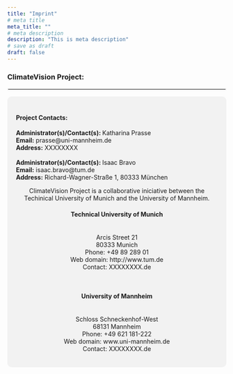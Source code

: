 ```yaml
---
title: "Imprint"
# meta title
meta_title: ""
# meta description
description: "This is meta description"
# save as draft
draft: false
---
```


### ClimateVision Project:
<hr style="border:2px solid #f2f2f2;">

<div style="background-color: #f2f2f2; border-radius: 10px; padding: 20px;">
<h4>Project Contacts:</h3>
<p class="block">
    <strong>Administrator(s)/Contact(s): </strong>Katharina Prasse
    <br><strong>Email:</strong> prasse@uni-mannheim.de
    <br><strong>Address:</strong> XXXXXXXX
    <br><br>
    <strong>Administrator(s)/Contact(s): </strong>Isaac Bravo
    <br><strong>Email:</strong> isaac.bravo@tum.de
    <br><strong>Address:</strong> Richard-Wagner-Straße 1, 80333 München
    <p style="text-align:center;">
    ClimateVision Project is a collaborative iniciative between the Techinical University of Munich and the University of Mannheim.
     <strong><br><h4 style="text-align:center;">Technical University of Munich</h4></strong>
     <p style="text-align:center;">
     <br>Arcis Street 21 
     <br>80333 Munich
     <br>Phone: +49 89 289 01 
     <br>Web domain: http://www.tum.de
     <br>Contact: XXXXXXXX.de</p>
     <strong><br><h4 style="text-align:center;">University of Mannheim</h4></strong>
     <p style="text-align:center;">
     <br>Schloss Schneckenhof-West
     <br>68131 Mannheim
     <br>Phone: +49 621 181-222 
     <br>Web domain: www.uni-mannheim.de
     <br>Contact: XXXXXXXX.de</p>
    </p>
 </p>
</div>
<br>

</div>
<br>



